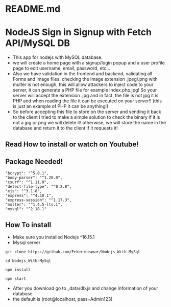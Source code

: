 # README.md

# NodeJS Sign in Signup with Fetch API/MySQL DB

- This app for nodejs with MySQL database.
- we will create a home page with a signup/login popup and a user profile page to edit username, email, password, etc...
- Also we have validation in the frontend and backend, validating all Forms and image files.
checking the image extension .jpeg/.png with multer is not enough, this will allow attackers to inject code to your server, 
it can generate a PHP file for example index.php.jpg! So your server will accept the extension .jpg and in fact, the file is not jpg it is PHP and when reading the file it can be executed on your server!! (this is just an example of PHP it can be anything!) 
- So before accepting this file to store on the server and sending it back to the client I tried to make a simple solution to check the binary if it is   not a jpg or png we will delete it! otherwise, we will store the name in the database and return it to the client if it requests it!


## Read How to install or watch on Youtube!


## Package Needed!
```
"bcrypt": "^5.0.1",
"body-parser": "^1.20.0",
"csurf": "^1.11.0",
"detect-file-type": "^0.2.8",
"ejs": "^3.1.8",
"express": "^4.18.1",
"express-session": "^1.17.3",
"multer": "^1.4.5-lts.1",
"mysql": "^2.18.1"
```

## How To install

- Make sure you installed Nodejs ^16.15.1
- Mysql server

```
git clone https://github.com/Fekerineamar/Nodejs_With-MySql
```
```
cd Nodejs_With-MySql
```
```
npm install
```
```
npm start
```

- After you download go to _data/db.js and change information of your database
- the default is (root@localhost, pass=Admin123)

